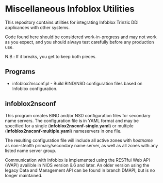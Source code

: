 # Miscellaneous Infoblox Utilities

This repository contains utilities for integrating Infoblox Trinzic DDI
applicances with other systems.

Code found here should be considered work-in-progress and may not work as you
expect, and you should always test carefully before any production use.

N.B.: If it breaks, you get to keep both pieces.

## Programs

- infoblox2nsconf.pl - Build BIND/NSD configuration files based on Infoblox
  configuration.

## infoblox2nsconf

This program creates BIND and/or NSD configuration files for secondary name
servers. The configuration file is in YAML format and may be specified for a
single (**infoblox2nsconf-single.yaml**) or multiple
(**infoblox2nsconf-multiple.yaml**) nameservers in one file.

The resulting configuration file will include all active zones with _hostname_
as non-stealth primary/secondary name server, as well as all zones with any
listed name server group.

Communication with Infoblox is implemented using the RESTful Web API (WAPI)
availible in NIOS version 6.6 and later. An older version using the legacy Data
and Management API can be found in branch DMAPI, but is no longer maintained.
